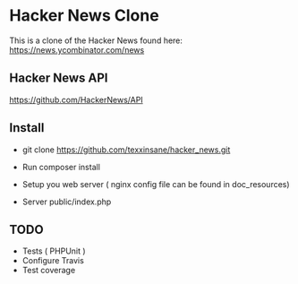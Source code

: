 Hacker News Clone
=================

This is a clone of the Hacker News found here: https://news.ycombinator.com/news

Hacker News API
---------------
https://github.com/HackerNews/API

Install
-------
* git clone https://github.com/texxinsane/hacker_news.git

* Run composer install

* Setup you web server ( nginx config file can be found in doc_resources)

* Server public/index.php

TODO
----
* Tests ( PHPUnit )
* Configure Travis
* Test coverage 




